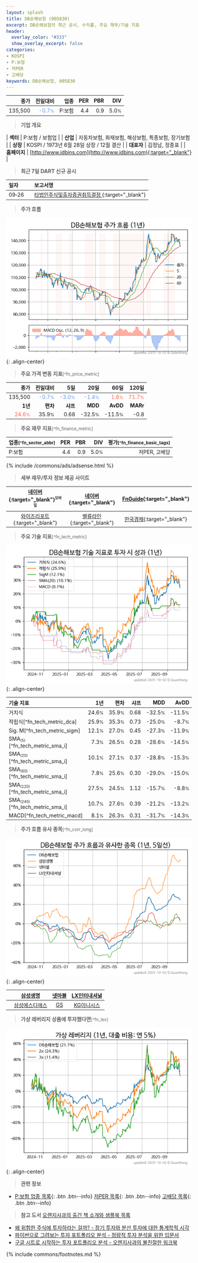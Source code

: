 ```yaml
---
layout: splash
title: DB손해보험 (005830)
excerpt: DB손해보험의 최근 공시, 수익률, 주요 재무/기술 지표
header:
  overlay_color: "#333"
  show_overlay_excerpt: false
categories:
- KOSPI
- P:보험
- 저PER
- 고배당
keywords: DB손해보험, 005830
---
```


| **종가** | **전일대비** | **업종** | **PER** | **PBR** | **DIV** |
| -------: | -----------: | -------: | ------: | ------: | ------: |
| 135,500 | <span style="color: cornflowerblue">-0.7<small>%</small></span> | P:보험 | 4.4 | 0.9 | 5.0<small>%</small> |

<!-- more -->


> **기업 개요**<a id="company"></a>

| <span style="white-space:nowrap;">**섹터**</span> | P:보험 / 보험업 |
| <span style="white-space:nowrap;">**산업**</span> | 자동차보험, 화재보험, 해상보험, 특종보험, 장기보험 |
| <span style="white-space:nowrap;">**상장**</span> | KOSPI / 1973년 6월 28일 상장 / 12월 결산 |
| <span style="white-space:nowrap;">**대표자**</span> | 김정남, 정종표 |
| <span style="white-space:nowrap;">**홈페이지**</span> | [http://www.idbins.com](http://www.idbins.com){:target="_blank"} |


> **최근 7일 DART 신규 공시**<a id="dart"></a>

| **일자** |      | **보고서명** |
| :------- | :--- | :----------- |
| 09&#x2011;26 | | [타법인주식및출자증권취득결정              ](https://dart.fss.or.kr/dsaf001/main.do?rcpNo=20250926800227){:target="_blank"} |


> **주가 흐름**<a id="price"></a>

![005830](/stock/images/005830.png){: .align-center}


> **주요 가격 변동 지표**<small>[^fn_price_metric]</small>

| **종가** | **전일대비** | **5일** | **20일** | **60일** | **120일** |
| -------: | -----------: | ------: | -------: | -------: | --------: |
| 135,500 | <span style="color: cornflowerblue">-0.7<small>%</small></span> | <span style="color: cornflowerblue">-3.0<small>%</small></span> | <span style="color: cornflowerblue">-1.4<small>%</small></span> | <span style="color: tomato">1.6<small>%</small></span> | <span style="color: tomato">71.7<small>%</small></span> |
| **1년** | **편차** | **샤프** | **MDD** | **AvDD** | **MARr** |
| <span style="color: tomato">24.6<small>%</small></span> | 35.9<small>%</small> | 0.68 | -32.5<small>%</small> | -11.5<small>%</small> | -0.8 |


> **주요 재무 지표**<small>[^fn_finance_metric]</small>

| **업종**<small>[^fn_sector_abbr]</small> | **PER** | **PBR** | **DIV** | **평가**<small>[^fn_finance_basic_tags]</small> |
| :--------------------------------------- | ------: | ------: | ------: | ----------------------------------------------: |
| P:보험 | 4.4 | 0.9 | 5.0<small>%</small> | 저PER, 고배당 |



{% include /commons/ads/adsense.html %}

> **세부 재무/투자 정보 제공 사이트**

| [네이버](https://m.stock.naver.com/domestic/stock/005830/finance/summary){:target="_blank"}<sup><small>모바일</small></sup> | [네이버](https://finance.naver.com/item/coinfo.naver?code=005830){:target="_blank"} | [FnGuide](https://comp.fnguide.com/SVO2/ASP/SVD_Invest.asp?gicode=A005830&MenuYn=Y){:target="_blank"} |
| :---: | :---: | :---: |
| [와이즈리포트](https://comp.wisereport.co.kr/company/c1040001.aspx?cmp_cd=005830){:target="_blank"} | [밸류라인](https://www.valueline.co.kr/finance/summary/005830){:target="_blank"} | [한국경제](https://markets.hankyung.com/stock/005830/financial-summary){:target="_blank"} |


> **주요 기술 지표**<small>[^fn_tech_metric]</small>


![005830](/stock/images/005830_tech.png){: .align-center}

| **기술 지표** | **1년** | **편차** | **샤프** | **MDD** | **AvDD** |
| :------------ | ------: | -----------: | -------: | ------: | -------: |
| 거치식 | 24.6<small>%</small> | 35.9<small>%</small> | 0.68 | -32.5<small>%</small> | -11.5<small>%</small> |
| 적립식[^fn_tech_metric_dca] | 25.9<small>%</small> | 35.3<small>%</small> | 0.73 | -25.0<small>%</small> | -8.7<small>%</small> |
| Sig. M[^fn_tech_metric_sigm] | 12.1<small>%</small> | 27.0<small>%</small> | 0.45 | -27.3<small>%</small> | -11.9<small>%</small> |
| SMA<small><sub>(5)</sub></small>[^fn_tech_metric_sma_i] | 7.3<small>%</small> | 26.5<small>%</small> | 0.28 | -28.6<small>%</small> | -14.5<small>%</small> |
| SMA<small><sub>(20)</sub></small>[^fn_tech_metric_sma_i] | 10.1<small>%</small> | 27.1<small>%</small> | 0.37 | -28.8<small>%</small> | -15.3<small>%</small> |
| SMA<small><sub>(60)</sub></small>[^fn_tech_metric_sma_i] | 7.8<small>%</small> | 25.6<small>%</small> | 0.30 | -29.0<small>%</small> | -15.0<small>%</small> |
| SMA<small><sub>(120)</sub></small>[^fn_tech_metric_sma_i] | 27.5<small>%</small> | 24.5<small>%</small> | 1.12 | -15.7<small>%</small> | -8.8<small>%</small> |
| SMA<small><sub>(240)</sub></small>[^fn_tech_metric_sma_i] | 10.7<small>%</small> | 27.6<small>%</small> | 0.39 | -21.2<small>%</small> | -13.2<small>%</small> |
| MACD[^fn_tech_metric_macd] | 8.1<small>%</small> | 26.3<small>%</small> | 0.31 | -31.7<small>%</small> | -14.3<small>%</small> |


> **주가 흐름 유사 종목**<a id="corr"></a><small>[^fn_corr_long]</small>

![005830](/stock/images/005830_corr.png){: .align-center}

|       | [삼성생명](/032830/) | [넷마블](/251270/) | [LX인터내셔널](/001120/) |
| :---: | :------------------------------------: | :------------------------------------: | :------------------------------------: |
|       | [삼성에스디에스](/018260/) | [GS](/078930/) | [KG이니시스](/035600/) |


> **가상 레버리지 상품에 투자했다면**<a id="2x"></a><small>[^fn_lev]</small>

![005830](/stock/images/005830_2x.png){: .align-center}


> **관련 정보**

- [P:보험 업종 목록](/stats/sector/kospi_업종_보험_종목/){: .btn .btn--info} [저PER 목록](/fn/fn_low_per/){: .btn .btn--info} [고배당 목록](/fn/fn_high_div/){: .btn .btn--info}

> **참고 도서** [오렌지사과의 출간 책 소개와 샘플북 목록](https://kongdori.tistory.com/691)

- [왜 위험한 주식에 투자하라는 걸까? - 장기 투자와 분산 투자에 대한 통계학적 시각](https://kongdori.tistory.com/421)
- [파이썬으로 그려보는 투자 포트폴리오 분석  - 정량적 투자 분석을 위한 입문서](https://kongdori.tistory.com/643)
- [구글 시트로 시작하는 투자 포트폴리오 분석 - 오렌지사과의 불친절한 워크북](https://kongdori.tistory.com/449)


{% include commons/footnotes.md %}